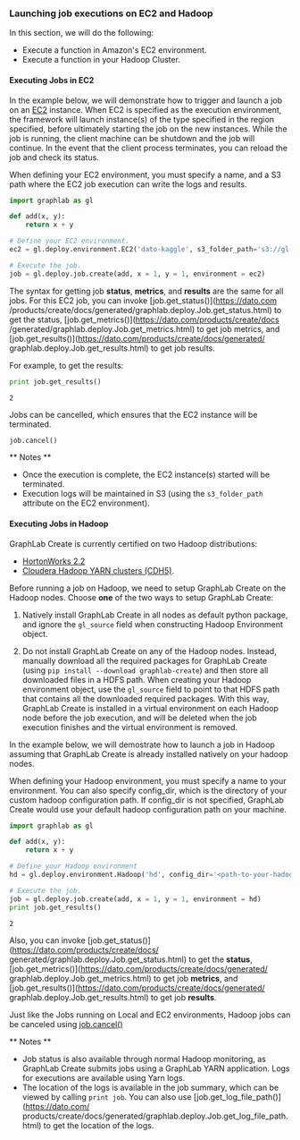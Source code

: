 ### Launching job executions on EC2 and Hadoop

In this section, we will do the following:

- Execute a function in Amazon's EC2 environment.
- Execute a function in your Hadoop Cluster.

#### Executing Jobs in EC2

In the example below, we will demonstrate how to trigger and launch a job on an
[EC2](http://aws.amazon.com/ec2/) instance. When EC2 is specified as the
execution environment, the framework will launch instance(s) of the type
specified in the region specified, before ultimately starting the job on the
new instances. While the job is running, the client machine can be shutdown and
the job will continue. In the event that the client process terminates, you can
reload the job and check its status.

When defining your EC2 environment, you must specify a name, and a S3 path where
the EC2 job execution can write the logs and results. 

```python
import graphlab as gl

def add(x, y):
    return x + y

# Define your EC2 environment.
ec2 = gl.deploy.environment.EC2('dato-kaggle', s3_folder_path='s3://gl-dato-kaggle')

# Execute the job.
job = gl.deploy.job.create(add, x = 1, y = 1, environment = ec2)
```

The syntax for getting job **status**, **metrics**, and **results** are the same
for all jobs. For this EC2 job, you can invoke [job.get_status()](https://dato.com
/products/create/docs/generated/graphlab.deploy.Job.get_status.html)
to get the status, [job.get_metrics()](https://dato.com/products/create/docs
/generated/graphlab.deploy.Job.get_metrics.html) to get job metrics, and 
[job.get_results()](https://dato.com/products/create/docs/generated/
graphlab.deploy.Job.get_results.html) to get job results. 

For example, to get the results:
```python
print job.get_results()
```
```
2
```

Jobs can be cancelled, which ensures that the EC2 instance will be terminated.
```python
job.cancel()
```


** Notes **

- Once the execution is complete, the EC2 instance(s) started will be terminated.
- Execution logs will be maintained in S3 (using the `s3_folder_path`
  attribute on the EC2 environment). 

#### Executing Jobs in Hadoop

GraphLab Create is currently certified on two Hadoop distributions:

- [HortonWorks 2.2](http://hortonworks.com/blog/announcing-hdp-2-2/)
- [Cloudera Hadoop YARN clusters (CDH5)](http://www.cloudera.com/content/cloudera/en/products-and-services/cdh.html).

Before running a job on Hadoop, we need to setup GraphLab Create on the Hadoop
nodes. Choose **one** of the two ways to setup GraphLab Create:

1. Natively install GraphLab Create in all nodes as default python package, and
   ignore the ``gl_source`` field when constructing Hadoop Environment object.

2. Do not install GraphLab Create on any of the Hadoop nodes. Instead, manually
   download all the required packages for GraphLab Create (using ``pip install
   --download graphlab-create``) and then store all downloaded files in a HDFS path.
   When creating your Hadoop environment object, use the ``gl_source`` field to
   point to that HDFS path that contains all the downloaded required packages.
   With this way, GraphLab Create is installed in a virtual environment on each
   Hadoop node before the job execution, and will be deleted when the job execution
   finishes and the virtual environment is removed.

In the example below, we will demostrate how to launch a job in Hadoop assuming
that GraphLab Create is already installed natively on your hadoop nodes.

When defining your Hadoop environment, you must specify a name to your environment.
You can also specify config_dir, which is the directory of your custom hadoop
configuration path. If config_dir is not specified, GraphLab Create would use your
default hadoop configuration path on your machine.

```python
import graphlab as gl

def add(x, y):
    return x + y

# Define your Hadoop environment
hd = gl.deploy.environment.Hadoop('hd', config_dir='<path-to-your-hadoop-config-dir>')

# Execute the job.
job = gl.deploy.job.create(add, x = 1, y = 1, environment = hd)
print job.get_results()
```
```
2
```

Also, you can invoke [job.get_status()](https://dato.com/products/create/docs/
generated/graphlab.deploy.Job.get_status.html) to get the **status**, 
[job.get_metrics()](https://dato.com/products/create/docs/generated/
graphlab.deploy.Job.get_metrics.html) to get job **metrics**, and 
[job.get_results()](https://dato.com/products/create/docs/generated/
graphlab.deploy.Job.get_results.html) to get job **results**. 

Just like the Jobs running on Local and EC2 environments, Hadoop jobs can be canceled using
[job.cancel()](https://dato.com/products/create/docs/generated/graphlab.deploy.Job.cancel.html)

** Notes **

- Job status is also available through normal Hadoop monitoring, as
  GraphLab Create submits jobs using a GraphLab YARN application. Logs for
  executions are available using Yarn logs. 
- The location of the logs is available in the job summary, which can be viewed 
  by calling `print job`. You can also use [job.get_log_file_path()](https://dato.com/
  products/create/docs/generated/graphlab.deploy.Job.get_log_file_path.html) to get the location of the logs.


